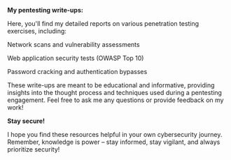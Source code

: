 **My pentesting write-ups:**


Here, you'll find my detailed reports on various penetration testing exercises, including:



Network scans and vulnerability assessments

Web application security tests (OWASP Top 10)

Password cracking and authentication bypasses



These write-ups are meant to be educational and informative, providing insights into the thought process and techniques used during a pentesting engagement. Feel free to ask me any questions or provide feedback on my work!


**Stay secure!**


I hope you find these resources helpful in your own cybersecurity journey. Remember, knowledge is power – stay informed, stay vigilant, and always prioritize security!
